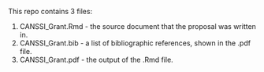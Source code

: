 This repo contains 3 files:

1. CANSSI_Grant.Rmd - the source document that the proposal was written in. 
2. CANSSI_Grant.bib - a list of bibliographic references, shown in the .pdf file.
2. CANSSI_Grant.pdf - the output of the .Rmd file. 
